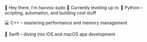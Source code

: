 👋 Hey there, I'm havvos-sudo
🚀 Currently leveling up in:
🐍 Python – scripting, automation, and building cool stuff

💻 C++ – mastering performance and memory management

🍎 Swift – diving into iOS and macOS app development


